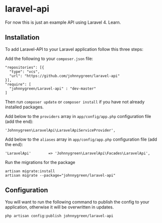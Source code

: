 laravel-api
===========
For now this is just an example API using Laravel 4.  Learn.

## Installation
To add Laravel-API to your Laravel application follow this three steps:

Add the following to your `composer.json` file:
```
"repositories": [{
  "type": "vcs",
  "url": "https://github.com/johnnygreen/laravel-api"
}],
"require": [
  "johnnygreen/Laravel-api" : "dev-master"
]
```

Then run `composer update` or `composer install` if you have not already installed packages.

Add below to the `providers` array in `app/config/app.php` configuration file (add the end):
```
'Johnnygreen\LaravelApi\LaravelApiServiceProvider',
```

Add below to the `aliases` array in `app/config/app.php` configuration file (add the end):
```
'LaravelApi'		=> 'Johnnygreen\LaravelApi\Facades\LaravelApi',
```

Run the migrations for the package
```
artisan migrate:install
artisan migrate --package="johnnygreen/laravel-api"
```

## Configuration

You will want to run the following command to publish the config to your application, otherwise it will be overwritten in updates.
```
php artisan config:publish johnnygreen/laravel-api
```
